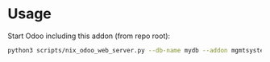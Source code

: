 # Usage

Start Odoo including this addon (from repo root):

```bash
python3 scripts/nix_odoo_web_server.py --db-name mydb --addon mgmtsystem_audit
```
